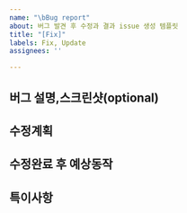 ```yaml
---
name: "\bBug report"
about: 버그 발견 후 수정과 결과 issue 생성 템플릿
title: "[Fix]"
labels: Fix, Update
assignees: ''

---
```


**버그 설명,스크린샷(optional)**
---


**수정계획**
---


**수정완료 후 예상동작**
---


**특이사항**
---
